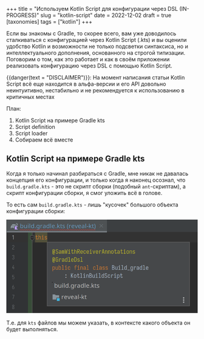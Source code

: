 +++
title = "Используем Kotlin Script для конфигурации через DSL (IN-PROGRESS)"
slug = "kotlin-script"
date = 2022-12-02
draft = true
[taxonomies]
tags = ["kotlin"]
+++

Если вы знакомы с Gradle, то скорее всего, вам уже доводилось сталкиваться
с конфигурацией через Kotlin Script (.kts) и вы оценили удобство Kotlin и возможности не только подсветки синтаксиса, но и интеллектуального дополнения, основанного на строгой типизации. Поговорим о том, как это работает и как в своём приложении реализовать конфигурацию через DSL с помощью Kotlin Script.

{{danger(text = "DISCLAIMER")}}: На момент написания статьи Kotlin Script всё еще находится в альфа-версии и его API довольно неинтуитивно, нестабильно и не рекомендуется к использованию в критичных местах

<!-- more -->

План:
1. Kotlin Script на примере Gradle kts
1. Script definition
1. Script loader
1. Собираем всё вместе

## Kotlin Script на примере Gradle kts

Когда я только начинал разбираться с Gradle, мне никак не давалась концепция его конфигурации, и только когда я наконец осознал, что `build.gradle.kts` - это не скрипт сборки (подобный `ant`-скриптам), а скрипт конфигурации сборки, я смог уложить всё в голове.

То есть сам `build.gradle.kts` - лишь "кусочек" большого объекта конфигурации сборки:

![](img/gradle_this.png)

Т.е. для `kts` файлов мы можем указать, в контексте какого объекта он будет выполняться.